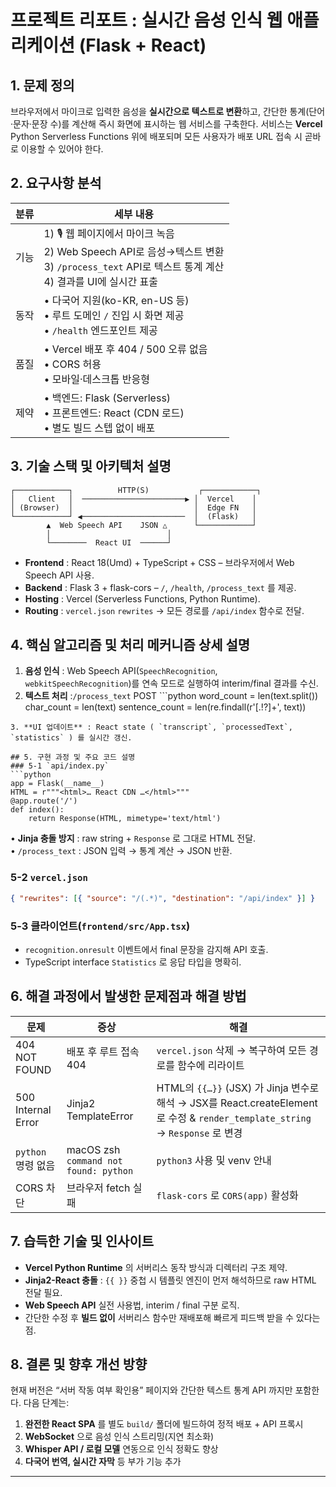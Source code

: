 # 프로젝트 리포트 : 실시간 음성 인식 웹 애플리케이션 (Flask + React)

## 1. 문제 정의

브라우저에서 마이크로 입력한 음성을 **실시간으로 텍스트로 변환**하고, 간단한 통계(단어·문자·문장 수)를 계산해 즉시 화면에 표시하는 웹 서비스를 구축한다. 서비스는 **Vercel** Python Serverless Functions 위에 배포되며 모든 사용자가 배포 URL 접속 시 곧바로 이용할 수 있어야 한다.

## 2. 요구사항 분석

| 분류 | 세부 내용                                                                                                                                             |
| ---- | ----------------------------------------------------------------------------------------------------------------------------------------------------- |
| 기능 | 1) 🎙️ 웹 페이지에서 마이크 녹음 <br>2) Web Speech API로 음성→텍스트 변환 <br>3) `/process_text` API로 텍스트 통계 계산 <br>4) 결과를 UI에 실시간 표출 |
| 동작 | • 다국어 지원(ko-KR, en-US 등) <br>• 루트 도메인 `/` 진입 시 화면 제공 <br>• `/health` 엔드포인트 제공                                                |
| 품질 | • Vercel 배포 후 404 / 500 오류 없음 <br>• CORS 허용 <br>• 모바일·데스크톱 반응형                                                                     |
| 제약 | • 백엔드: Flask (Serverless) <br>• 프론트엔드: React (CDN 로드) <br>• 별도 빌드 스텝 없이 배포                                                        |

## 3. 기술 스택 및 아키텍처 설명

```
┌────────────┐          HTTP(S)           ┌────────────┐
│   Client   │  ───────────────────────▶ │  Vercel    │
│ (Browser)  │                           │  Edge FN   │
└────────────┘ ◀───────────────────────  │  (Flask)   │
        ▲  Web Speech API    JSON △      └────────────┘
        │                          │
        └────────  React UI  ──────┘
```

- **Frontend** : React 18(Umd) + TypeScript + CSS – 브라우저에서 Web Speech API 사용.
- **Backend** : Flask 3 + flask-cors – `/`, `/health`, `/process_text` 를 제공.
- **Hosting** : Vercel (Serverless Functions, Python Runtime).
- **Routing** : `vercel.json` `rewrites` → 모든 경로를 `/api/index` 함수로 전달.

## 4. 핵심 알고리즘 및 처리 메커니즘 상세 설명

1. **음성 인식** : Web Speech API(`SpeechRecognition`, `webkitSpeechRecognition`)를 연속 모드로 실행하여 interim/final 결과를 수신.
2. **텍스트 처리** :`/process_text` POST ```python
   word_count = len(text.split())
   char_count = len(text)
   sentence_count = len(re.findall(r'[.!?]+', text))

````
3. **UI 업데이트** : React state ( `transcript`, `processedText`, `statistics` ) 를 실시간 갱신.

## 5. 구현 과정 및 주요 코드 설명
### 5-1 `api/index.py`
```python
app = Flask(__name__)
HTML = r"""<html>… React CDN …</html>"""
@app.route('/')
def index():
    return Response(HTML, mimetype='text/html')
````

• **Jinja 충돌 방지** : raw string + `Response` 로 그대로 HTML 전달.  
• `/process_text` : JSON 입력 → 통계 계산 → JSON 반환.

### 5-2 `vercel.json`

```json
{ "rewrites": [{ "source": "/(.*)", "destination": "/api/index" }] }
```

### 5-3 클라이언트(`frontend/src/App.tsx`)

- `recognition.onresult` 이벤트에서 final 문장을 감지해 API 호출.
- TypeScript interface `Statistics` 로 응답 타입을 명확히.

## 6. 해결 과정에서 발생한 문제점과 해결 방법

| 문제               | 증상                                  | 해결                                                                                                                          |
| ------------------ | ------------------------------------- | ----------------------------------------------------------------------------------------------------------------------------- |
| 404 NOT FOUND      | 배포 후 루트 접속 404                 | `vercel.json` 삭제 → 복구하여 모든 경로를 함수에 리라이트                                                                     |
| 500 Internal Error | Jinja2 TemplateError                  | HTML의 `{{…}}` (JSX) 가 Jinja 변수로 해석 → JSX를 React.createElement 로 수정 & `render_template_string` → `Response` 로 변경 |
| `python` 명령 없음 | macOS zsh `command not found: python` | `python3` 사용 및 venv 안내                                                                                                   |
| CORS 차단          | 브라우저 fetch 실패                   | `flask-cors` 로 `CORS(app)` 활성화                                                                                            |

## 7. 습득한 기술 및 인사이트

- **Vercel Python Runtime** 의 서버리스 동작 방식과 디렉터리 구조 제약.
- **Jinja2-React 충돌** : `{{ }}` 중첩 시 템플릿 엔진이 먼저 해석하므로 raw HTML 전달 필요.
- **Web Speech API** 실전 사용법, interim / final 구분 로직.
- 간단한 수정 후 **빌드 없이** 서버리스 함수만 재배포해 빠르게 피드백 받을 수 있다는 점.

## 8. 결론 및 향후 개선 방향

현재 버전은 “서버 작동 여부 확인용” 페이지와 간단한 텍스트 통계 API 까지만 포함한다. 다음 단계는:

1. **완전한 React SPA** 를 별도 `build/` 폴더에 빌드하여 정적 배포 + API 프록시
2. **WebSocket** 으로 음성 인식 스트리밍(지연 최소화)
3. **Whisper API / 로컬 모델** 연동으로 인식 정확도 향상
4. **다국어 번역, 실시간 자막** 등 부가 기능 추가

---
